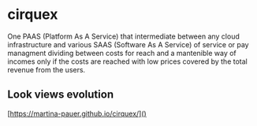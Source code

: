 # cirquex
One PAAS (Platform As A Service) that intermediate between any cloud infrastructure and various SAAS (Software As A Service) of service or pay managment dividing between costs for reach and a mantenible way of incomes only if the costs are reached with low prices covered by the total revenue from the users.
## Look views evolution
[https://martina-pauer.github.io/cirquex/]()
